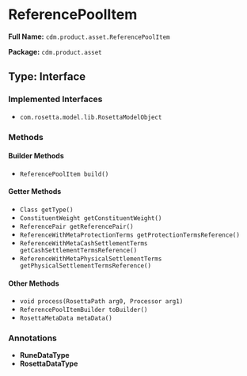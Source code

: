 # ReferencePoolItem

**Full Name:** `cdm.product.asset.ReferencePoolItem`

**Package:** `cdm.product.asset`

## Type: Interface

### Implemented Interfaces

- `com.rosetta.model.lib.RosettaModelObject`

### Methods

#### Builder Methods

- `ReferencePoolItem build()`

#### Getter Methods

- `Class getType()`
- `ConstituentWeight getConstituentWeight()`
- `ReferencePair getReferencePair()`
- `ReferenceWithMetaProtectionTerms getProtectionTermsReference()`
- `ReferenceWithMetaCashSettlementTerms getCashSettlementTermsReference()`
- `ReferenceWithMetaPhysicalSettlementTerms getPhysicalSettlementTermsReference()`

#### Other Methods

- `void process(RosettaPath arg0, Processor arg1)`
- `ReferencePoolItemBuilder toBuilder()`
- `RosettaMetaData metaData()`

### Annotations

- **RuneDataType**
- **RosettaDataType**

